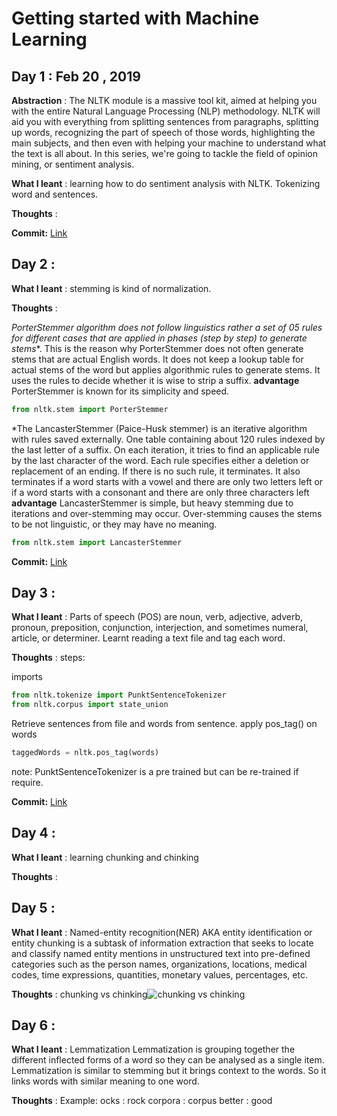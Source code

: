 # Getting started with Machine Learning

## Day 1 : Feb 20 , 2019
 
 **Abstraction** : The NLTK module is a massive tool kit, aimed at helping you with the entire Natural Language Processing (NLP) methodology. NLTK will aid you with everything from splitting sentences from paragraphs, splitting up words, recognizing the part of speech of those words, highlighting the main subjects, and then even with helping your machine to understand what the text is all about. In this series, we're going to tackle the field of opinion mining, or sentiment analysis.

**What I leant** : learning how to do sentiment analysis with NLTK. Tokenizing word and sentences.

**Thoughts** : 

**Commit:**  [Link](https://github.com/IdeaLaboratory/MachineLearning/commit/fc790f9b17c442e08c028cd51680035be34acb0d)

## Day 2 : 

**What I leant** : stemming is kind of normalization.

**Thoughts** :

  *PorterStemmer algorithm does not follow linguistics rather a set of 05 rules for different cases that are applied in phases (step by step) to  generate stems**.
   This is the reason why PorterStemmer does not often generate stems that are actual English words. 
  It does not keep a lookup table for actual stems of the word but applies algorithmic rules to generate stems.
   It uses the rules to decide whether it is wise to strip a suffix.
  **advantage** PorterStemmer is known for its simplicity and speed.
```python
from nltk.stem import PorterStemmer
```

*The LancasterStemmer (Paice-Husk stemmer) is an iterative algorithm with rules saved externally.
 One table containing about 120 rules indexed by the last letter of a suffix.
 On each iteration, it tries to find an applicable rule by the last character of the word.
 Each rule specifies either a deletion or replacement of an ending. If there is no such rule, it terminates.
 It also terminates if a word starts with a vowel and there are only two letters left or if a word starts with a consonant and there are only       three characters left
 **advantage** LancasterStemmer is simple, but heavy stemming due to iterations and over-stemming may occur. Over-stemming causes the stems to be not linguistic, or they may have no meaning.

```python
from nltk.stem import LancasterStemmer
```
**Commit:**  [Link](https://github.com/IdeaLaboratory/MachineLearning/commit/90dab19decb26939ddc5ea807d62e26e2c6b98a7)

## Day 3 : 
 
**What I leant** : Parts of speech (POS) are noun, verb, adjective, adverb, pronoun, preposition, conjunction, interjection, and sometimes numeral, article, or determiner.
Learnt reading a text file and tag each word.

**Thoughts** : 
steps:

imports
 ```python
from nltk.tokenize import PunktSentenceTokenizer
from nltk.corpus import state_union
```
Retrieve sentences from file and words from sentence.
apply pos_tag() on words

```python
taggedWords = nltk.pos_tag(words)
```

note: PunktSentenceTokenizer is a pre trained but can be re-trained if require.

**Commit:**  [Link](https://github.com/IdeaLaboratory/MachineLearning/commit/11e40fe0407bc4c01c0b63a5607e80869f251ecc)

## Day 4 : 
 
**What I leant** : learning chunking and chinking

**Thoughts** :

 ## Day 5 : 
 
**What I leant** : Named-entity recognition(NER) AKA entity identification or entity chunking is a subtask of information extraction that seeks to locate and classify named entity mentions in unstructured text into pre-defined categories such as the person names, organizations, locations, medical codes, time expressions, quantities, monetary values, percentages, etc.

**Thoughts** : chunking vs chinking![chunking vs chinking](https://user-images.githubusercontent.com/13999170/53737879-bea40880-3eb3-11e9-9295-d59325c6c7b6.jpg)

## Day 6 : 
 
**What I leant** : Lemmatization
Lemmatization is grouping together the different inflected forms of a word so they can be analysed as a single item.
Lemmatization is similar to stemming but it brings context to the words. So it links words with similar meaning to one word.

**Thoughts** : 
  Example:
  ocks : rock
  corpora : corpus
  better : good